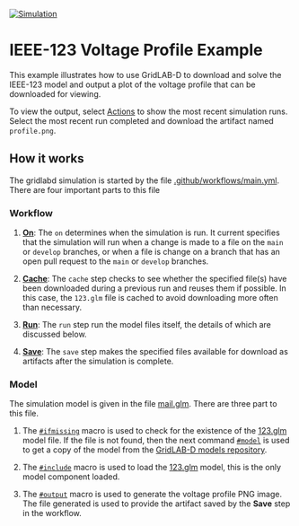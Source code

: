 [![Simulation](https://github.com/dchassin/gridlabd-example-ieee123-voltage-profile/actions/workflows/main.yml/badge.svg)](https://github.com/dchassin/gridlabd-example-ieee123-voltage-profile/actions/workflows/main.yml)

# IEEE-123 Voltage Profile Example

This example illustrates how to use GridLAB-D to download and solve the IEEE-123 model and output a plot of the voltage profile that can be downloaded for viewing.

To view the output, select [Actions](https://github.com/dchassin/gridlabd-example-ieee123-voltage-profile/actions) to show the most recent simulation runs. Select the most recent run completed and download the artifact named `profile.png`.

## How it works

The gridlabd simulation is started by the file [.github/workflows/main.yml](.github/workflows/main.yml).  There are four important parts to this file

### Workflow

1. **[On](.github/workflows/main.yml#L3)**: The `on` determines when the simulation is run. It current specifies that the simulation will run when a change is made to a file on the `main` or `develop` branches, or when a file is change on a branch that has an open pull request to the `main` or `develop` branches.

2. **[Cache](.github/workflows/main.yml#L17)**: The `cache` step checks to see whether the specified file(s) have been downloaded during a previous run and reuses them if possible.  In this case, the `123.glm` file is cached to avoid downloading more often than necessary.

3. **[Run](.github/workflows/main.yml#L28)**: The `run` step run the model files itself, the details of which are discussed below.

4. **[Save](.github/workflows/main.yml#L31)**: The `save` step makes the specified files available for download as artifacts after the simulation is complete.

### Model

The simulation model is given in the file [mail.glm](main.glm).  There are three part to this file.

1. The [`#ifmissing`](main.glm#L1) macro is used to check for the existence of the [123.glm](https://github.com/arras-energy/gridlabd-models/blob/master/gridlabd-4/IEEE/123.glm) model file. If the file is not found, then the next command [`#model`](main.glm#L2) is used to get a copy of the model from the [GridLAB-D models repository](https://github.com/arras-energy/gridlabd-models).

2. The [`#include`](main.glm#L4) macro is used to load the [123.glm](https://github.com/arras-energy/gridlabd-models/blob/master/gridlabd-4/IEEE/123.glm) model, this is the only model component loaded.

3. The [`#output`](main.glm#L5) macro is used to generate the voltage profile PNG image.  The file generated is used to provide the artifact saved by the **Save** step in the workflow.

